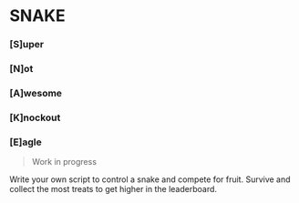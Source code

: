 # SNAKE

### [S]uper
### [N]ot
### [A]wesome
### [K]nockout
### [E]agle

> Work in progress

Write your own script to control a snake and compete for fruit.
Survive and collect the most treats to get higher in the leaderboard.
